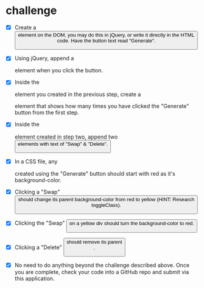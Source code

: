 # challenge

- [x] Create a <button> element on the DOM, you may do this in jQuery, or write it directly in the HTML code. Have the button text read "Generate".

- [x] Using jQuery, append a <div> element when you click the button.

- [x] Inside the <div> element you created in the previous step, create a <p> element that shows how many times you have clicked the "Generate" button from the first step.

- [x] Inside the <div> element created in step two, append two <button> elements with text of "Swap" & "Delete".

- [x] In a CSS file, any <div> created using the "Generate" button should start with red as it's background-color.

- [x] Clicking a "Swap" <button> should change its parent background-color from red to yellow (HINT: Research toggleClass).

- [x] Clicking the "Swap" <button> on a yellow div should turn the background-color to red.

- [x] Clicking a "Delete" <button> should remove its parent <div>.

- [x] No need to do anything beyond the challenge described above. Once you are complete, check your code into a GitHub repo and submit via this application.
